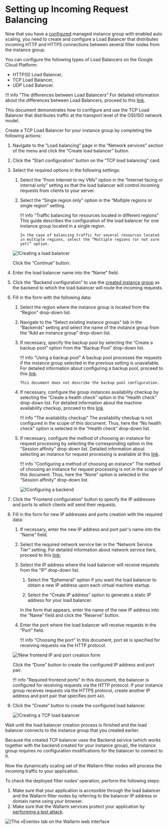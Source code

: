 [link-doc-asg-guide]:               creating-autoscaling-group.md  
[link-docs-check-operation]:        /admin-en/installation-check-operation-en.md
[link-lb-comparison]:               https://cloud.google.com/load-balancing/docs/load-balancing-overview
[link-creating-instance-group]:     creating-autoscaling-group.md
[link-backup-resource]:             https://cloud.google.com/load-balancing/docs/target-pools#backupPool
[link-health-check]:                https://cloud.google.com/load-balancing/docs/health-checks
[link-session-affinity]:            https://cloud.google.com/load-balancing/docs/target-pools#sessionaffinity
[link-test-attack]:                 ../../../quickstart-en/qs-check-operation-en.md
[link-network-service-tier]:        https://cloud.google.com/network-tiers/docs/

[img-backend-configuration]:        ../../../images/installation-gcp/auto-scaling/common/load-balancing-guide/backend-configuration.png
[img-creating-lb]:                  ../../../images/installation-gcp/auto-scaling/common/load-balancing-guide/creating-load-balancer.png
[img-creating-tcp-lb]:              ../../../images/installation-gcp/auto-scaling/common/load-balancing-guide/creating-tcp-load-balancer.png
[img-new-frontend-ip-and-port]:     ../../../images/installation-gcp/auto-scaling/common/load-balancing-guide/frontend-configuration.png
[img-checking-attacks]:             ../../../images/test-attack.png


#   Setting up Incoming Request Balancing

Now that you have a [configured][link-doc-asg-guide] managed instance group with enabled auto scaling, you need to create and configure a Load Balancer that distributes incoming HTTP and HTTPS connections between several filter nodes from the instance group.

You can configure the following types of Load Balancers on the Google Cloud Platform:
*   HTTP(S) Load Balancer,
*   TCP Load Balancer,
*   UDP Load Balancer.

!!! info "The differences between Load Balancers"
    For detailed information about the differences between Load Balancers, proceed to this [link][link-lb-comparison]. 

This document demonstrates how to configure and use the TCP Load Balancer that distributes traffic at the transport level of the OSI/ISO network model.

Create a TCP Load Balancer for your instance group by completing the following actions: 

1.  Navigate to the “Load balancing” page in the “Network services” section of the menu and click the “Create load balancer” button.

2.  Click the “Start configuration” button on the “TCP load balancing” card.

3.  Select the required options in the following settings:

    1.  Select the “From Internet to my VMs” option in the “Internet facing or internal only” setting so that the load balancer will control incoming requests from clients to your server.
    
    2.  Select the “Single region only” option in the “Multiple regions or single region” setting.
    
        !!! info "Traffic balancing for resources located in different regions"
            This guide describes the configuration of the load balancer for one instance group located in a single region.
            
            In the case of balancing traffic for several resources located in multiple regions, select the “Multiple regions (or not sure yet)” option.

    ![!Creating a load balancer][img-creating-lb]

    Click the “Continue” button.

4.  Enter the load balancer name into the “Name” field.

5.  Click the “Backend configuration” to use the [created instance group][link-creating-instance-group] as the backend to which the load balancer will route the incoming requests.

6.  Fill in the form with the following data:

    1.  Select the region where the instance group is located from the “Region” drop-down list.
    
    2.  Navigate to the “Select existing instance groups” tab in the “Backends” setting and select the name of the instance group from the “Add an instance group” drop-down list.
    
    3.  If necessary, specify the backup pool by selecting the “Create a backup pool” option from the “Backup Pool” drop-down list. 
    
        !!! info "Using a backup pool"
            A backup pool processes the requests if the instance group selected in the previous setting is unavailable. For detailed information about configuring a backup pool, proceed to this [link][link-backup-resource].
            
            This document does not describe the backup pool configuration.
    
    4.  If necessary, configure the group instances availability checkup by selecting the “Create a health check” option in the “Health check” drop-down list. For detailed information about the machine availability checkup, proceed to this [link][link-health-check].
    
        !!! info "The availability checkup"
            The availability checkup is not configured in the scope of this document. Thus, here the “No health check” option is selected in the “Health check” drop-down list.
    
    5.  If necessary, configure the method of choosing an instance for request processing by selecting the corresponding option in the “Session affinity” drop-down list. Detailed information about selecting an instance for request processing is available at this [link][link-session-affinity].
    
        !!! info "Configuring a method of choosing an instance"
            The method of choosing an instance for request processing is not in the scope of this document. Thus, here the “None” option is selected in the “Session affinity” drop-down list.
    
        ![!Configuring a backend][img-backend-configuration]

7.  Click the “Frontend configuration” button to specify the IP addresses and ports to which clients will send their requests.

8.  Fill in the form for new IP addresses and ports creation with the required data:

    1.  If necessary, enter the new IP address and port pair's name into the “Name” field.
    
    2.  Select the required network service tier in the “Network Service Tier” setting. For detailed information about network service tiers, proceed to this [link][link-network-service-tier];
    
    3.  Select the IP address where the load balancer will receive requests from the “IP” drop-down list.
    
        1.  Select the “Ephemeral” option if you want the load balancer to obtain a new IP address upon each virtual machine startup.
        
        2.  Select the “Create IP address” option to generate a static IP address for your load balancer. 
        
        In the form that appears, enter the name of the new IP address into the “Name” field and click the “Reserve” button.
            
    4.  Enter the port where the load balancer will receive requests in the “Port” field. 
    
        !!! info "Choosing the port"
            In this document, port `80` is specified for receiving requests via the HTTP protocol.
    
    ![!New frontend IP and port creation form][img-new-frontend-ip-and-port]
    
    Click the “Done” button to create the configured IP address and port pair.
    
    !!! info "Required frontend ports"
        In this document, the balancer is configured for receiving requests via the HTTP protocol. If your instance group receives requests via the HTTPS protocol, create another IP address and port pair that specifies port `443`.

9.  Click the “Create” button to create the configured load balancer.

    ![!Creating a TCP load balancer][img-creating-tcp-lb]
    
Wait until the load balancer creation process is finished and the load balancer connects to the instance group that you created earlier.

Because the created TCP balancer uses the Backend service (which works together with the backend created for your instance group), the instance group requires no configuration modifications for the balancer to connect to it.

Now the dynamically scaling set of the Wallarm filter nodes will process the incoming traffic to your application.

To check the deployed filter nodes’ operation, perform the following steps:
1.  Make sure that your application is accessible through the load balancer and the Wallarm filter nodes by referring to the balancer IP address or domain name using your browser.
2.  Make sure that the Wallarm services protect your application by [performing a test attack][link-test-attack].

![!The «Events» tab on the Wallarm web interface][img-checking-attacks]
